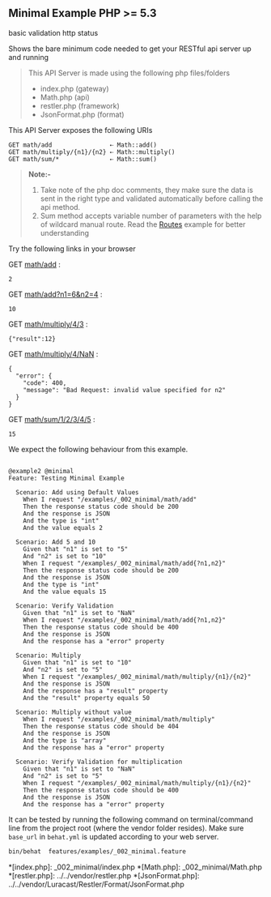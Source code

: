 Minimal Example <requires>PHP >= 5.3</requires>
---------------

 <tag>basic</tag>
 <tag>validation</tag>
 <tag>http status</tag>


Shows the bare minimum code needed to get your RESTful api server
 up and running

> This API Server is made using the following php files/folders
> 
> * index.php      (gateway)
> * Math.php      (api)
> * restler.php      (framework)
> * JsonFormat.php      (format)

This API Server exposes the following URIs

    GET math/add                ⇠ Math::add()
    GET math/multiply/{n1}/{n2} ⇠ Math::multiply()
    GET math/sum/*              ⇠ Math::sum()


> **Note:-**
>
> 1. Take note of the php doc comments, they make sure the data is sent in the
>    right type and validated automatically before calling the api method.
> 2. Sum method accepts variable number of parameters with the help of
>    wildcard manual route. Read the [Routes](../_006_routing/readme.html)
>    example for better understanding



Try the following links in your browser

GET [math/add](index.php/math/add)
:    
~~~~~~~~~~~~~~~~~~~~~~~~~~~~~~~~
2
~~~~~~~~~~~~~~~~~~~~~~~~~~~~~~~~

GET [math/add?n1=6&n2=4](index.php/math/add?n1=6&n2=4)
:    
~~~~~~~~~~~~~~~~~~~~~~~~~~~~~~~~
10
~~~~~~~~~~~~~~~~~~~~~~~~~~~~~~~~

GET [math/multiply/4/3](index.php/math/multiply/4/3)
:    
~~~~~~~~~~~~~~~~~~~~~~~~~~~~~~~~
{"result":12}
~~~~~~~~~~~~~~~~~~~~~~~~~~~~~~~~

GET [math/multiply/4/NaN](index.php/math/multiply/4/NaN)
:    
~~~~~~~~~~~~~~~~~~~~~~~~~~~~~~~~
{
  "error": {
    "code": 400,
    "message": "Bad Request: invalid value specified for n2"
  }
}
~~~~~~~~~~~~~~~~~~~~~~~~~~~~~~~~

GET [math/sum/1/2/3/4/5](index.php/math/sum/1/2/3/4/5)
:    
~~~~~~~~~~~~~~~~~~~~~~~~~~~~~~~~
15
~~~~~~~~~~~~~~~~~~~~~~~~~~~~~~~~




We expect the following behaviour from this example.

```gherkin

@example2 @minimal
Feature: Testing Minimal Example

  Scenario: Add using Default Values
    When I request "/examples/_002_minimal/math/add"
    Then the response status code should be 200
    And the response is JSON
    And the type is "int"
    And the value equals 2

  Scenario: Add 5 and 10
    Given that "n1" is set to "5"
    And "n2" is set to "10"
    When I request "/examples/_002_minimal/math/add{?n1,n2}"
    Then the response status code should be 200
    And the response is JSON
    And the type is "int"
    And the value equals 15

  Scenario: Verify Validation
    Given that "n1" is set to "NaN"
    When I request "/examples/_002_minimal/math/add{?n1,n2}"
    Then the response status code should be 400
    And the response is JSON
    And the response has a "error" property

  Scenario: Multiply
    Given that "n1" is set to "10"
    And "n2" is set to "5"
    When I request "/examples/_002_minimal/math/multiply/{n1}/{n2}"
    And the response is JSON
    And the response has a "result" property
    And the "result" property equals 50

  Scenario: Multiply without value
    When I request "/examples/_002_minimal/math/multiply"
    Then the response status code should be 404
    And the response is JSON
    And the type is "array"
    And the response has a "error" property

  Scenario: Verify Validation for multiplication
    Given that "n1" is set to "NaN"
    And "n2" is set to "5"
    When I request "/examples/_002_minimal/math/multiply/{n1}/{n2}"
    Then the response status code should be 400
    And the response is JSON
    And the response has a "error" property

```

It can be tested by running the following command on terminal/command line
from the project root (where the vendor folder resides). Make sure `base_url`
in `behat.yml` is updated according to your web server.

```bash
bin/behat  features/examples/_002_minimal.feature
```



*[index.php]: _002_minimal/index.php
*[Math.php]: _002_minimal/Math.php
*[restler.php]: ../../vendor/restler.php
*[JsonFormat.php]: ../../vendor/Luracast/Restler/Format/JsonFormat.php

